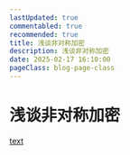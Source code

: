 ```yaml
---
lastUpdated: true
commentabled: true
recommended: true
title: 浅谈非对称加密
description: 浅谈非对称加密
date: 2025-02-17 16:10:00
pageClass: blog-page-class
---
```


# 浅谈非对称加密 #

[text](https://juejin.cn/post/7472174331280949274)
